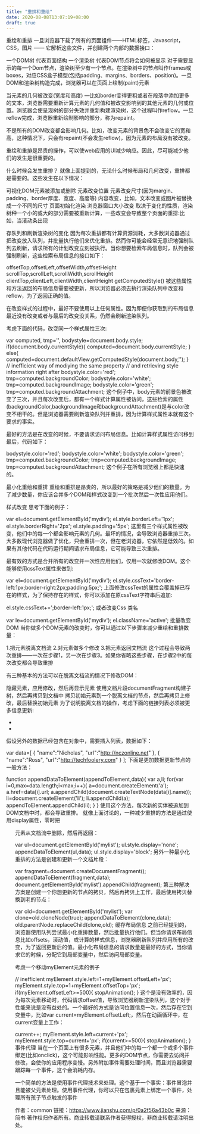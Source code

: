 ```yaml
---
title: "重排和重绘"
date: 2020-08-08T13:07:19+08:00
draft: true
---
```


重绘和重排
一旦浏览器下载了所有的页面组件——HTML标签，Javascript，CSS，图片 —— 它解析这些文件，并创建两个内部的数据接口：

一个DOM树
代表页面结构
一个渲染树
代表DOM节点将会如何被显示
对于需要显示的每一个Dom节点，渲染树至少有一个节点。在渲染树中的节点叫作frames或boxes，对应CSS盒子模型(包括padding、margins、borders、position)。一旦DOM和渲染树构造完成，浏览器可以在页面上绘制(paint)元素

当元素的几何被改变(宽度和高度) —比如border变得更粗或者在段落中添加更多的文本，浏览器需要重新计算元素的几何值和被改变影响到的其他元素的几何或位置。浏览器会使呈现树的部分失效并重新构建渲染树，这个过程叫作reflow。一旦reflow完成，浏览器重新绘制影响的部分，称为repaint。

不是所有的DOM改变都会影响几何。比如，改变元素的背景色不会改变它的宽和高，这种情况下，只会有repaint(不会发生reflow)，因为元素的布局没有被改变。

重绘和重排是昂贵的操作，可以使web应用的UI减少响应。因此，尽可能减少他们的发生是很重要的。

什么时候会发生重排？
就像上面提到的，无论什么时候布局和几何改变，重排都是需要的。这些发生在以下情况：

可视化DOM元素被添加或删除
元素改变位置
元素改变尺寸(因为margin、padding、border厚度、宽度、高度等)
内容改变，比如，文本改变或图片被替换成一个不同的尺寸
页面初始化渲染
浏览器窗口大小改变
取决于变化的性质，渲染树种一个小的或大的部分需要被重新计算，一些改变会导致整个页面的重排:比如，当滚动条出现

存队列和刷新渲染树的变化
因为每次重排都有计算资源消耗，大多数浏览器通过把改变放入队列，并批量执行他们来优化重排。然而你可能会经常无意识地强制队列去刷新，请求所有的计划改变立刻被执行。当你想要检索布局信息时，队列会被强制刷新，这些检索布局信息的接口如下：

offsetTop,offsetLeft,offsetWidth,offsetHeight
scrollTop,scrollLeft,scrollWidth,scrollHeight
clientTop,clientLeft,clientWidth,clientHeight
getComputedStyle()
被这些属性和方法返回的布局信息需要被更新，所以浏览器必须去执行渲染队列中改变和reflow，为了返回正确的值。

在改变样式的过程中，最好不要使用以上任何属性。因为即便你获取到的布局信息最近没有改变或者与最后的改变没关系，仍然会刷新渲染队列。

考虑下面的代码，改变同一个样式属性三次:

var computed,
      tmp='',
      bodystyle=document.body.style;
if(document.body.currentStyle){
  computed=document.body.currentStyle;
} else{
  computed=document.defaultView.getComputedStyle(document.body,'');
}
// inefficient way of modiying the same property
// and retrieving style information right after
bodystyle.color='red';
tmp=computed.backgroundColor;
bodystyle.color='white';
tmp=computed.backgroundImage;
bodystyle.color='green';
tmp=computed.backgroundAttachment;
这个例子中，body元素的前景色被改变了三次，并且每次改变后，都有一个样式计算属性被访问，这些检索的属性(backgroundColor,backgroundImage和backgroundAttachment)是与color改变不相干的。但是浏览器需要刷新渲染队列并重排，因为计算样式属性本就有这个要求的事实。

最好的方法是在改变的时候，不要请求访问布局信息。比如计算样式属性访问移到最后，代码如下：

bodystyle.color='red';
bodystyle.color='white';
bodystyle.color='green';
tmp=computed.backgroundColor;
tmp=computed.backgroundImage;
tmp=computed.backgroundAttachment;
这个例子在所有浏览器上都是快速的。

最小化重绘和重排
重绘和重排是昂贵的，所以最好的策略是减少他们的数量。为了减少数量，你应该合并多个DOM和样式改变到一个批次然后一次性应用他们。

样式改变
思考下面的例子：

var el=document.getElementById('mydiv');
el.style.borderLeft='1px';
el.style.borderRight='2px';
el.style.padding='5px';
这里有三个样式属性被改变，他们中的每一个都会影响元素的几何。最坏的情况，会导致浏览器重排三次。大多数现代浏览器做了优化，只会重排一次，但在老浏览器，它依然是低效的。如果有其他代码在代码运行期间请求布局信息，它可能导致三次重排。

最有效的方式是合并所有的改变并一次性应用他们，仅用一次就修改DOM。这个能够使用cssText属性来做到:

var el=document.getElementById('mydiv');
el.style.cssText='border-left:1px;border-right:2px;padding:5px;';
上面修改cssText的属性会覆盖掉已存在的样式，为了保持存在的样式，你可以添加在原cssText字符串后追加:

el.style.cssText+=';border-left:1px;';
或者改变Css 类名

var le=document.getElementById('mydiv');
el.className='active';
批量改变DOM
当你做多个DOM元素的改变时，你可以通过以下步骤来减少重绘和重排数量：

1.把元素脱离文档流
2.对元素做多个修改
3.把元素返回文档流
这个过程会导致两次重排——一次在步骤1，另一次在步骤3。如果你省略这些步骤，在步骤2中的每次改变都会导致重排

有三种基本的方法可以在脱离文档流的情况下修改DOM：

隐藏元素，应用修改，然后再显示元素
使用文档片段documentFragment构建子树，然后再拷贝到文档中
拷贝初始元素到一个脱离文档的节点，然后再拷贝上修改，最后替换初始元素
为了说明脱离文档的操作，考虑下面的链接列表必须被更多信息更新:

<ul id="mylist">
  <li><a href="http://phpied.com"></a></li>
  <li><a href="http://julienlecomte.com"></a></li>
</ul>
假设另外的数据已经包含在对象中，需要插入列表，数据如下：

var data=[
  {
    "name":"Nicholas",
    "url":"http://nczonline.net"
  },
 {
    "name":"Ross",
    "url":"http://techfoolery.com"
  }
];
下面是更加数据更新节点的一般方法：

function appendDataToElement(appendToElement,data){
  var a,li;
  for(var i=0,max=data.length;i<max;i++){
    a=document.createElement('a');
    a.href=data[i].url;
    a.appendChild(document.createTextNode(data[i].name));
    li=document.createElement('li');
    li.appendChild(a);
    appendToElement.appendChild(li);
  }
}
使用这个方法，每次新的实体被追加到DOM文档中时，都会导致重排。
就像上面讨论的，一种减少重排的方法是通过使用display属性，零时把<ul>元素从文档流中删除，然后再返回：

var ul=document.getElementById('mylist');
ul.style.display='none';
appendDataToElement(ul,data);
ul.style.display='block';
另外一种最小化重排的方法是创建和更新一个文档片段：

var fragment=document.createDocumentFragment();
appendDataToElement(fragment,data);
document.getElementById('mylist').appendChild(fragment);
第三种解决方案是创建一个你想更新的节点的拷贝，然后再拷贝上工作，最后使用拷贝替换到老的节点：

var old=document.getElementById('mylist');
var clone=old.cloneNode(true);
appendDataToElement(clone,data);
old.parentNode.replaceChild(clone,old);
缓存布局信息
之前已经提到的，浏览器使用队列尝试最小化重排数量，然后批量执行他们。但当你请求布局信息比如offsets，滚动值，或计算的样式信息，浏览器刷新队列并应用所有的改变，为了返回更新后的值。最小化布局信息的请求数量是最好的方式，当你请求它的时候，分配它到局部变量中，然后访问局部变量。

考虑一个移动myElement元素的例子

// inefficient
myElement.style.left=1+myElement.offsetLeft+'px';
myElement.style.top=1+myElement.offsetTop+'px';
if(myElement.offsetLeft>=500){
  stopAnimation();
}
这个是没有效率的，因为每次元素移动时，代码请求offset值，导致浏览器刷新渲染队列，这个对于性能来说是没有益处的。一个最好的方式是访问位置信息一次，然后存在它到变量中，比如var current=myElement.offsetLeft;，然后在动画循环中，在current变量上工作：

current++;
myElement.style.left=current+'px';
myElement.style.top=current+'px';
if(current>=500){
  stopAnimation();
}
事件代理
当在一个页面上有很多元素，并且他们中的每一个都一个或多个事件绑定(比如onclick)，这个可能影响性能。更多的DOM节点，你需要去访问并修改，会使你的应用程序变慢。另外附加事件需要处理时间，而且浏览器需要跟踪每一个事件，这个会消耗内存。

一个简单的方法是使用事件代理技术来处理。这个基于一个事实：事件冒泡并且能被父元素处理。使用事件代理，你可以只在包裹元素上绑定一个事件，处理所有孩子节点触发的事件

作者：common
链接：https://www.jianshu.com/p/0a2f56a43b0c
来源：简书
著作权归作者所有。商业转载请联系作者获得授权，非商业转载请注明出处。